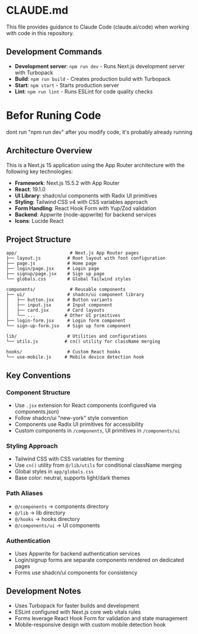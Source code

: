 # CLAUDE.md

This file provides guidance to Claude Code (claude.ai/code) when working with code in this repository.

## Development Commands

- **Development server**: `npm run dev` - Runs Next.js development server with Turbopack
- **Build**: `npm run build` - Creates production build with Turbopack
- **Start**: `npm start` - Starts production server
- **Lint**: `npm run lint` - Runs ESLint for code quality checks

# Befor Runing Code

dont run "npm run dev" after you modify code, it's probably already running

## Architecture Overview

This is a Next.js 15 application using the App Router architecture with the following key technologies:

- **Framework**: Next.js 15.5.2 with App Router
- **React**: 19.1.0
- **UI Library**: shadcn/ui components with Radix UI primitives
- **Styling**: Tailwind CSS v4 with CSS variables approach
- **Form Handling**: React Hook Form with Yup/Zod validation
- **Backend**: Appwrite (node-appwrite) for backend services
- **Icons**: Lucide React

## Project Structure

```
app/                    # Next.js App Router pages
├── layout.js          # Root layout with font configuration
├── page.js            # Home page
├── login/page.jsx     # Login page
├── signup/page.jsx    # Sign up page
└── globals.css        # Global Tailwind styles

components/             # Reusable components
├── ui/                # shadcn/ui component library
│   ├── button.jsx     # Button variants
│   ├── input.jsx      # Input component
│   ├── card.jsx       # Card layouts
│   └── ...           # Other UI primitives
├── login-form.jsx     # Login form component
└── sign-up-form.jsx   # Sign up form component

lib/                   # Utilities and configurations
└── utils.js          # cn() utility for className merging

hooks/                 # Custom React hooks
└── use-mobile.js     # Mobile device detection hook
```

## Key Conventions

### Component Structure
- Use `.jsx` extension for React components (configured via components.json)
- Follow shadcn/ui "new-york" style convention
- Components use Radix UI primitives for accessibility
- Custom components in `/components`, UI primitives in `/components/ui`

### Styling Approach  
- Tailwind CSS with CSS variables for theming
- Use `cn()` utility from `@/lib/utils` for conditional className merging
- Global styles in `app/globals.css`
- Base color: neutral, supports light/dark themes

### Path Aliases
- `@/components` → components directory
- `@/lib` → lib directory  
- `@/hooks` → hooks directory
- `@/components/ui` → UI components

### Authentication
- Uses Appwrite for backend authentication services
- Login/signup forms are separate components rendered on dedicated pages
- Forms use shadcn/ui components for consistency

## Development Notes

- Uses Turbopack for faster builds and development
- ESLint configured with Next.js core web vitals rules
- Forms leverage React Hook Form for validation and state management
- Mobile-responsive design with custom mobile detection hook
